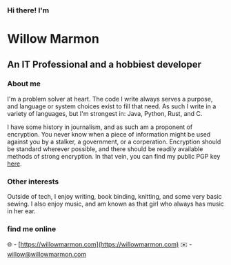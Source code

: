 ### Hi there! I'm
# Willow Marmon
## An IT Professional and a hobbiest developer

### About me
I'm a problem solver at heart. The code I write always serves a purpose, and language or system choices exist to fill that need. As such I write in a variety of languages, but I'm strongest in: Java, Python, Rust, and C.

I have some history in journalism, and as such am a proponent of encryption. You never know when a piece of information might be used against you by a stalker, a government, or a corperation. Encryption should be standard wherever possible, and there should be readily available methods of strong encryption. In that vein, you can find my public PGP key [here](https://pgp.willowmarmon.com/willow).

### Other interests
Outside of tech, I enjoy writing, book binding, knitting, and some very basic sewing. I also enjoy music, and am known as that girl who always has music in her ear.

### find me online
🌐 - [https://willowmarmon.com](https://willowmarmon.com)
✉️ - [willow@willowmarmon.com](mailto:willow@willowmarmon.com)
